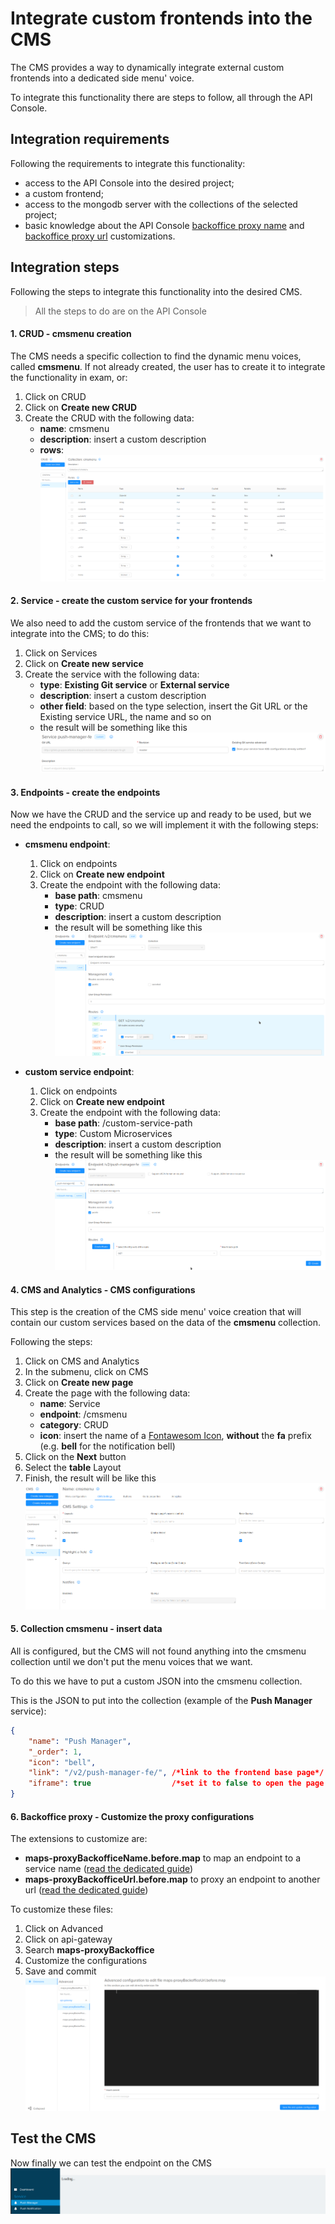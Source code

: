 # Integrate custom frontends into the CMS
The CMS provides a way to dynamically integrate external custom frontends into a dedicated side menu' voice.

To integrate this functionality there are steps to follow, all through the API Console.

## Integration requirements
Following the requirements to integrate this  functionality:

 * access to the API Console into the desired project;
 * a custom frontend;
 * access to the mongodb server with the collections of the selected project;
 * basic knowledge about the API Console [backoffice proxy name](/development_suite/api-gateway-config-map/#how-to-proxy-a-request-through-a-service) and [backoffice proxy url](/development_suite/api-gateway-config-map/#how-to-forward-a-request-to-another-url) customizations.

## Integration steps
Following the steps to integrate this functionality into the desired CMS.

> All the steps to do are on the API Console

#### 1. CRUD - __cmsmenu__ creation
The CMS needs a specific collection to find the dynamic menu voices, called __cmsmenu__.
If not already created, the user has to create it to integrate the functionality in exam, or:

 1. Click on CRUD
 2. Click on __Create new CRUD__
 3. Create the CRUD with the following data:
    * **name**: cmsmenu
    * **description**: insert a custom description
    * **rows**:<br> ![](img/cmsmenu_CRUD_creation.png)

#### 2. Service - create the custom service for your frontends
We also need to add the custom service of the frontends that we want to integrate into the CMS; to do this:

 1. Click on Services
 2. Click on __Create new service__
 3. Create the service with the following data:
    * **type**: __Existing Git service__ or __External service__
    * **description**: insert a custom description
    * **other field**: based on the type selection, insert the Git URL or the Existing service URL, the name and so on
    * the result will be something like this <br> ![](img/create_custom_service.png)

#### 3. Endpoints - create the endpoints
Now we have the CRUD and the service up and ready to be used, but we need the endpoints to call, so we will implement it with the following steps:

 * **cmsmenu endpoint**:
    1. Click on endpoints
    2. Click on __Create new endpoint__
    3. Create the endpoint with the following data:
        * **base path**: cmsmenu
        * **type**: CRUD
        * **description**: insert a custom description
        * the result will be something like this <br> ![](img/crud_endpoint.png)

 * **custom service endpoint**:
    1. Click on endpoints
    2. Click on __Create new endpoint__
    3. Create the endpoint with the following data:
        * **base path**: /custom-service-path
        * **type**: Custom Microservices
        * **description**: insert a custom description
        * the result will be something like this <br> ![](img/custom_service_endpoint.png)


#### 4. CMS and Analytics - CMS configurations
This step is the creation of the CMS side menu' voice creation that will contain our custom services based on the data of the __cmsmenu__ collection.

Following the steps:

 1. Click on CMS and Analytics
 2. In the submenu, click on CMS
 3. Click on __Create new page__
 4. Create the page with the following data:
    * **name**: Service
    * **endpoint**: /cmsmenu
    * **category**: CRUD
    * **icon**: insert the name of a [Fontawesom Icon](https://fontawesome.com/), **without** the __fa__ prefix (e.g. __bell__ for the notification bell)
 5. Click on the __Next__ button
 6. Select the __table__ Layout
 7. Finish, the result will be like this ![](img/CMS_service.png)

#### 5. Collection __cmsmenu__ - insert data
All is configured, but the CMS will not found anything into the cmsmenu collection until we don't put the menu voices that we want.

To do this we have to put a custom JSON into the cmsmenu collection.

This is the JSON to put into the collection (example of the __Push Manager__ service):

```json
{
	"name": "Push Manager",
	"_order": 1,
	"icon": "bell",
	"link": "/v2/push-manager-fe/", /*link to the frontend base page*/
	"iframe": true                  /*set it to false to open the page in another tab*/
}
```

#### 6. Backoffice proxy - Customize the proxy configurations
The extensions to customize are:
 * __maps-proxyBackofficeName.before.map__ to map an endpoint to a service name ([read the dedicated guide](/development_suite/api-gateway-config-map/#how-to-proxy-a-request-through-a-service))
 * __maps-proxyBackofficeUrl.before.map__ to proxy an endpoint to another url ([read the dedicated guide](/development_suite/api-gateway-config-map/#how-to-forward-a-request-to-another-url))

To customize these files:
 1. Click on Advanced
 2. Click on api-gateway
 3. Search __maps-proxyBackoffice__
 4. Customize the configurations
 5. Save and commit<br> ![](img/customize_extensions.png)

## Test the CMS
Now finally we can test the endpoint on the CMS<br> ![](img/CMS_service_menu.png)